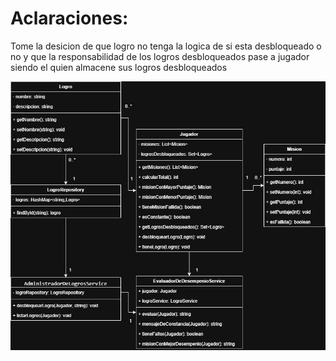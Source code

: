 # Aclaraciones:

Tome la desicion de que logro no tenga la logica de si esta desbloqueado o no
y que la responsabilidad de los logros desbloqueados pase a jugador siendo el
quien almacene sus logros desbloqueados

![Diagrama de juegoRPG](DiagramaJugadorLogros.jpg)
